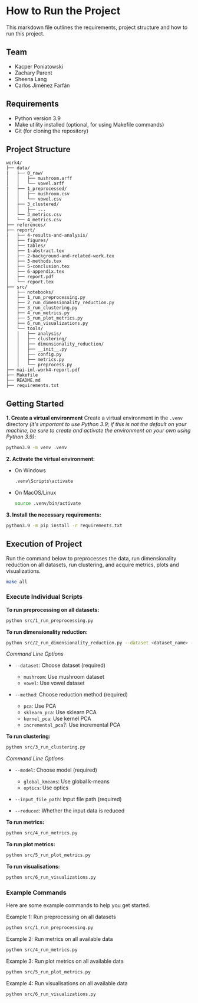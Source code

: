 # How to Run the Project

This markdown file outlines the requirements, project structure and how to run this project.

## Team

- Kacper Poniatowski
- Zachary Parent
- Sheena Lang
- Carlos Jiménez Farfán

## Requirements

- Python version 3.9
- Make utility installed (optional, for using Makefile commands)
- Git (for cloning the repository)

## Project Structure

```
work4/
├── data/
|   ├── 0_raw/
│   │   ├── mushroom.arff
│   │   └── vowel.arff
|   ├── 1_preprocessed/
│   │   ├── mushroom.csv
│   │   └── vowel.csv
│   ├── 3_clustered/
│   │   ├── ...
│   └── 3_metrics.csv
│   └── 4_metrics.csv
├── references/
├── report/
|   ├── 4-results-and-analysis/
│   ├── figures/
│   ├── tables/
│   ├── 1-abstract.tex
│   ├── 2-background-and-related-work.tex
│   ├── 3-methods.tex
│   ├── 5-conclusion.tex
│   ├── 6-appendix.tex
│   ├── report.pdf
│   └── report.tex
├── src/
│   ├── notebooks/
│   ├── 1_run_preprocessing.py
│   ├── 2_run_dimensionality_reduction.py
│   ├── 3_run_clustering.py
│   ├── 4_run_metrics.py
│   ├── 5_run_plot_metrics.py
│   ├── 6_run_visualizations.py
│   └── tools/
│   │   ├── analysis/
│   │   ├── clustering/
│   │   ├── dimensionality_reduction/
│   │   ├── __init__.py
│   │   ├── config.py
│   │   ├── metrics.py
│   │   └── preprocess.py
├── mai-iml-work4-report.pdf
├── Makefile
├── README.md
├── requirements.txt
```

## Getting Started

**1. Create a virtual environment**
Create a virtual environment in the `.venv` directory *(it's important to use Python 3.9; if this is not the default on your machine, be sure to create and activate the environment on your own using Python 3.9)*:
```bash
python3.9 -m venv .venv
```

**2. Activate the virtual environment:**
- On Windows
    ```bash
    .venv\Scripts\activate
    ```

- On MacOS/Linux
    ```bash
    source .venv/bin/activate
    ```

**3. Install the necessary requirements:**
```bash
python3.9 -m pip install -r requirements.txt
```

## Execution of Project

Run the command below to preprocesses the data, run dimensionality reduction on all datasets, run clustering, and acquire metrics, plots and visualizations.
```bash
make all
```

### Execute Individual Scripts

**To run preprocessing on all datasets:**
```bash
python src/1_run_preprocessing.py 
```

**To run dimensionality reduction:**
```bash
python src/2_run_dimensionality_reduction.py --dataset <dataset_name> --method <method_name>
```

*Command Line Options*

- `--dataset`: Choose dataset (required)
  - `mushroom`: Use mushroom dataset
  - `vowel`: Use vowel dataset

- `--method`: Choose reduction method (required)
  - `pca`: Use PCA
  - `sklearn_pca`: Use sklearn PCA
  - `kernel_pca`: Use kernel PCA
  - `incremental_pca`?: Use incremental PCA

**To run clustering:**
```bash
python src/3_run_clustering.py
```

*Command Line Options*

- `--model`: Choose model (required)
  - `global_kmeans`: Use global k-means
  - `optics`: Use optics

- `--input_file_path`: Input file path (required)

- `--reduced`: Whether the input data is reduced

**To run metrics:**
```bash
python src/4_run_metrics.py
```

**To run plot metrics:**
```bash
python src/5_run_plot_metrics.py
```

**To run visualisations:**
```bash
python src/6_run_visualizations.py
```

### Example Commands
Here are some example commands to help you get started.

Example 1: Run preprocessing on all datasets
```bash
python src/1_run_preprocessing.py 
```

Example 2: Run metrics on all available data
```bash
python src/4_run_metrics.py 
```

Example 3: Run plot metrics on all available data
```bash
python src/5_run_plot_metrics.py 
```

Example 4: Run visualisations on all available data
```bash
python src/6_run_visualizations.py
```


